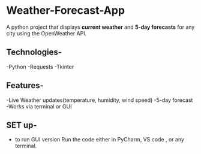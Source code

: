 # Weather-Forecast-App
A python project that displays **current weather** and **5-day forecasts** for any city using the OpenWeather API.

## Technologies-
-Python
-Requests
-Tkinter
## Features-
-Live Weather updates(temperature, humidity, wind speed)
-5-day forecast
-Works via terminal or GUI

## SET up-
- to run GUI version Run the code either in PyCharm, VS code , or any terminal.
  
